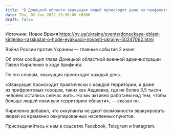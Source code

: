 ```yaml
---
title: "В Донецкой области эвакуация людей происходит даже из прифронтовых городов — ОВА"
date: Thu, 02 Jun 2022 13:56:00 +0300
draft: false
---
```

Источник: Новое Время https://nv.ua/ukraine/events/doneckaya-oblast-kirilenko-rasskazal-o-hode-evakuacii-novosti-ukrainy-50247092.html


Война России против Украины — главные события 2 июня

Об этом сообщил глава Донецкой областной военной администрации Павел Кириленко в ходе брифинга.

По его словам, эвакуация происходит каждый день.

«Эвакуация происходит практически с каждой территории, и даже из прифронтовых городов, таких как Авдеевка, где не более 3,5 тысяч человек остались сейчас жить. Но мы активно работаем над тем, чтобы больше людей покинули территорию области», — сказал он.

Кириленко добавил, что оккупанты не дают возможности эвакуировать людей из временно оккупированных населенных пунктов.

Присоединяйтесь к нам в соцсетях Facebook, Telegram и Instagram.
